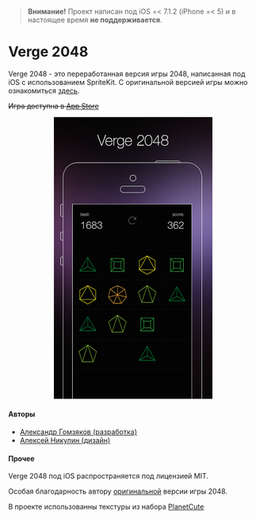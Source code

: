 > **Внимание!** Проект написан под iOS =< 7.1.2 (iPhone =< 5) и в настоящее время **не поддерживается**.

Verge 2048
==========

Verge 2048 - это переработанная версия игры 2048, написанная под iOS с использованием SpriteKit. С оригинальной версией игры можно ознакомиться [здесь](https://github.com/gabrielecirulli/2048).

~~Игра доступна в [App Store](https://itunes.apple.com/en/app/verge-2048/id873929215)~~

<p align="center">
  <img width="320" src="https://raw.githubusercontent.com/gomzyakov/Verge2048/master/2048/app-store.png" alt="Verge 2048 game"/>
</p>

#### Авторы

* [Александр Гомзяков (разработка)](https://github.com/gomzyakov)
* [Алексей Никулин (дизайн)](https://www.facebook.com/alexei.nikulin)


#### Прочее

Verge 2048 под iOS распространяется под лицензией MIT.

Особая благодарность автору [оригинальной](https://github.com/gabrielecirulli/2048) версии игры 2048.

В проекте использованны текстуры из набора [PlanetCute](http://www.lostgarden.com/2007/05/dancs-miraculously-flexible-game.html)
